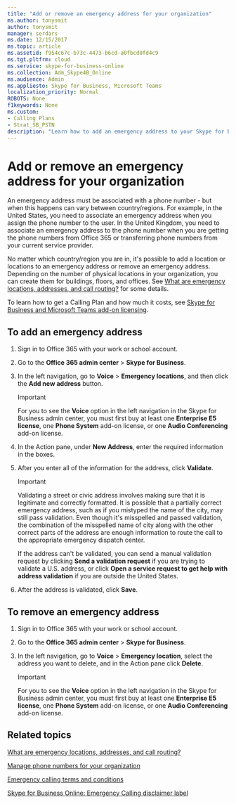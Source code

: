 ```yaml
---
title: "Add or remove an emergency address for your organization"
ms.author: tonysmit
author: tonysmit
manager: serdars
ms.date: 12/15/2017
ms.topic: article
ms.assetid: f954c67c-b73c-4473-b6cd-a0fbcd0fd4c9
ms.tgt.pltfrm: cloud
ms.service: skype-for-business-online
ms.collection: Adm_Skype4B_Online
ms.audience: Admin
ms.appliesto: Skype for Business, Microsoft Teams
localization_priority: Normal
ROBOTS: None
f1keywords: None
ms.custom:
- Calling Plans
- Strat_SB_PSTN
description: "Learn how to add an emergency address to your Skype for Business account. "
---
```


# Add or remove an emergency address for your organization

An emergency address must be associated with a phone number - but when this happens can vary between country/regions. For example, in the United States, you need to associate an emergency address when you assign the phone number to the user. In the United Kingdom, you need to associate an emergency address to the phone number when you are getting the phone numbers from Office 365 or transferring phone numbers from your current service provider.
  
No matter which country/region you are in, it's possible to add a location or locations to an emergency address or remove an emergency address. Depending on the number of physical locations in your organization, you can create them for buildings, floors, and offices. See [What are emergency locations, addresses, and call routing?](what-are-emergency-locations-addresses-and-call-routing.md) for some details.
  
To learn how to get a Calling Plan and how much it costs, see [Skype for Business and Microsoft Teams add-on licensing](../skype-for-business-and-microsoft-teams-add-on-licensing/skype-for-business-and-microsoft-teams-add-on-licensing.md).
  
## To add an emergency address

1. Sign in to Office 365 with your work or school account.
    
2. Go to the **Office 365 admin center** > **Skype for Business**.
    
3. In the left navigation, go to **Voice** > **Emergency locations**, and then click the **Add new address** button.
    
    > [!Important]
    > For you to see the **Voice** option in the left navigation in the Skype for Business admin center, you must first buy at least one **Enterprise E5 license**, one **Phone System** add-on license, or one **Audio Conferencing** add-on license.
    
4. In the Action pane, under **New Address**, enter the required information in the boxes.
    
5. After you enter all of the information for the address, click **Validate**.
    
    > [!IMPORTANT]
    > Validating a street or civic address involves making sure that it is legitimate and correctly formatted. It is possible that a partially correct emergency address, such as if you mistyped the name of the city, may still pass validation. Even though it's misspelled and passed validation, the combination of the misspelled name of city along with the other correct parts of the address are enough information to route the call to the appropriate emergency dispatch center. 
  
    If the address can't be validated, you can send a manual validation request by clicking **Send a validation request** if you are trying to validate a U.S. address, or click **Open a service request to get help with address validation** if you are outside the United States.
    
6. After the address is validated, click **Save**.
    
## To remove an emergency address

1. Sign in to Office 365 with your work or school account.
    
2. Go to the **Office 365 admin center** > **Skype for Business**.
    
3. In the left navigation, go to **Voice** > **Emergency location**, select the address you want to delete, and in the Action pane click **Delete**.
    
    > [!IMPORTANT]
    > For you to see the **Voice** option in the left navigation in the Skype for Business admin center, you must first buy at least one **Enterprise E5 license**, one **Phone System** add-on license, or one **Audio Conferencing** add-on license.
    
## Related topics
[What are emergency locations, addresses, and call routing?](what-are-emergency-locations-addresses-and-call-routing.md)

[Manage phone numbers for your organization](../manage-phone-numbers-for-your-organization/manage-phone-numbers-for-your-organization.md)

[Emergency calling terms and conditions](emergency-calling-terms-and-conditions.md)

[Skype for Business Online: Emergency Calling disclaimer label](https://go.microsoft.com/fwlink/?LinkID=692099)